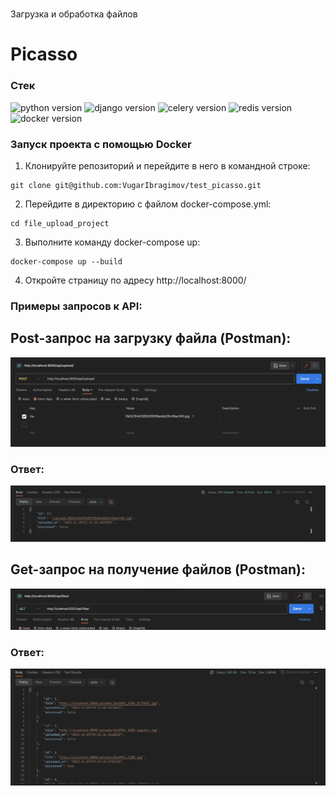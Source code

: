 # 
Загрузка и обработка файлов
# **Picasso**

### **Стек**
![python version](https://img.shields.io/badge/Python-3.9.6-red)
![django version](https://img.shields.io/badge/DRF-3.14.0-blue)
![celery version](https://img.shields.io/badge/Celery-5.2.4-green)
![redis version](https://img.shields.io/badge/Redis-4.6.0-brown)
![docker version](https://img.shields.io/badge/Docker-20.10.7-blue)

### **Запуск проекта с помощью Docker**

1. Клонируйте репозиторий и перейдите в него в командной строке:

```
git clone git@github.com:VugarIbragimov/test_picasso.git
```

2. Перейдите в директорию с файлом docker-compose.yml:
```
cd file_upload_project
``` 

3. Выполните команду docker-compose up:
```
docker-compose up --build
```

4. Откройте страницу по адресу http://localhost:8000/


### Примеры запросов к API:

## Post-запрос на загрузку файла (Postman):

![p_1](/img/p_1.jpg)

### Ответ:

![p_2](/img/p_2.jpg)

## Get-запрос на получение файлов (Postman):

![p_3](/img/g_1.jpg)


### Ответ:

![p_4](/img/g_2.jpg)

